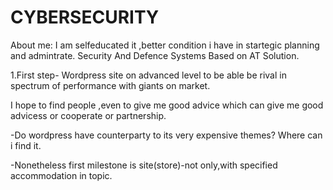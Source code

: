 # CYBERSECURITY
About me: I am selfeducated it ,better condition i have in startegic planning and admintrate. 
Security And Defence Systems Based on AT Solution.

 1.First step- 
 Wordpress site on advanced level to be able be rival in spectrum of performance with giants on market.
 
 I hope to find people ,even to give me good advice which can give me good advicess or  cooperate or partnership.             
 
 -Do wordpress have counterparty to its very expensive themes? Where can i find it.

-Nonetheless first milestone is site(store)-not only,with specified accommodation in topic.
